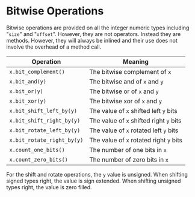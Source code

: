 # Bitwise Operations

Bitwise operations are provided on all the integer numeric types including "`size`" and "`offset`".
However, they are not operators. Instead they are methods. However, they will always be inlined and
their use does not involve the overhead of a method call.

| Operation                  | Meaning                                 |
| -------------------------- | --------------------------------------- |
| `x.bit_complement()`       | The bitwise complement of `x`           |
| `x.bit_and(y)`             | The bitwise and of `x` and `y`          |
| `x.bit_or(y)`              | The bitwise or of `x` and `y`           |
| `x.bit_xor(y)`             | The bitwise xor of `x` and `y`          |
| `x.bit_shift_left_by(y)`   | The value of `x` shifted left `y` bits  |
| `x.bit_shift_right_by(y)`  | The value of `x` shifted right `y` bits |
| `x.bit_rotate_left_by(y)`  | The value of `x` rotated left `y` bits  |
| `x.bit_rotate_right_by(y)` | The value of `x` rotated right `y` bits |
| `x.count_one_bits()`       | The number of one bits in `x`           |
| `x.count_zero_bits()`      | The number of zero bits in `x`          |

For the shift and rotate operations, the `y` value is unsigned. When shifting signed types right,
the value is sign extended. When shifting unsigned types right, the value is zero filled.
